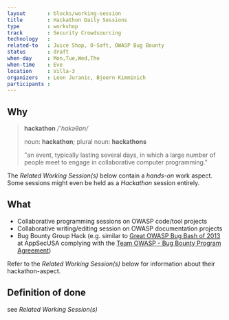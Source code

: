 ```yaml
---
layout       : blocks/working-session
title        : Hackathon Daily Sessions
type         : workshop
track        : Security Crowdsourcing
technology   :
related-to   : Juice Shop, O-Saft, OWASP Bug Bounty
status       : draft
when-day     : Mon,Tue,Wed,The
when-time    : Eve
location     : Villa-3
organizers   : Leon Juranic, Bjoern Kimminich
participants :
---
```


## Why

> **hackathon** _/'hakəθɒn/_
>
> noun: **hackathon**; plural noun: **hackathons**
>
> "an event, typically lasting several days, in which a large number of people meet to engage in collaborative computer programming."

The _Related Working Session(s)_ below contain a _hands-on_ work aspect. Some sessions might even be held as a _Hackathon_ session entirely.

## What

* Collaborative programming sessions on OWASP code/tool projects
* Collaborative writing/editing session on OWASP documentation projects
* Bug Bounty Group Hack (e.g. similar to [Great OWASP Bug Bash of 2013](http://2013.appsecusa.org/2013/activities/bug-bounty-group-hack/index.html) at AppSecUSA complying with the [Team OWASP - Bug Bounty Program Agreement](https://docs.google.com/document/d/1rRZ--hH417l1RiIzsXY8PAOjnjEo4fBRZSL-t4U-uJA/edit))

Refer to the _Related Working Session(s)_ below for information about their hackathon-aspect.

## Definition of done

see _Related Working Session(s)_
